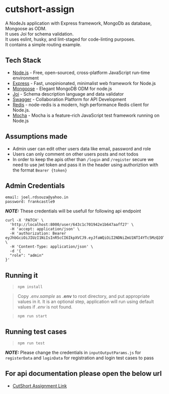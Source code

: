 # cutshort-assign

A NodeJs application with Express framework, MongoDb as database, Mongoose as ODM.  
It uses Joi for schema validation.  
It uses eslint, husky, and lint-staged for code-linting purposes.  
It contains a simple routing example.

## Tech Stack

* [Node.js] - Free, open-sourced, cross-platform JavaScript run-time environment
* [Express] - Fast, unopinionated, minimalist web framework for Node.js 
* [Mongoose] - Elegant MongoDB ODM for node.js
* [Joi] - Schema description language and data validator
* [Swagger] - Collaboration Platform for API Development
* [Redis] - node-redis is a modern, high performance Redis client for Node.js.
* [Mocha] - Mocha is a feature-rich JavaScript test framework running on Node.js 


## Assumptions made
* Admin user can edit other users data like email, password and role
* Users can only comment on other users posts and not todos
* In order to keep the apis other than `/login` and `/register` secure we need to use jwt token and pass it in the header using authoriztion with the format `Bearer {token}` 


## Admin Credentials
`email: joel.rdsouza@yahoo.in`<br />
`password: frankcastle9`

**_NOTE:_** These credentials will be usefull for following api endpoint 
```
curl -X 'PATCH' \
  'http://localhost:8000/user/643c1c701942e1b647aaff27' \
  -H 'accept: application/json' \
  -H 'authorization: Bearer eyJhbGciOiJIUzI1NiIsInR5cCI6IkpXVCJ9.eyJfaWQiOiI2NDNiZmU1NTI4YTc5MzQ2OTUzZDkyNzMiLCJyb2xlIjoiYWRtaW4iLCJpYXQiOjE2ODE2NjM5NzcsImV4cCI6MTY4MTc1MDM3N30.PDlOW4gX47r3OOSutdqMtN6fNyJyqedkjSYCxonb21k' \
  -H 'Content-Type: application/json' \
  -d '{
  "role": "admin"
}'
```

## Running it

> `npm install`

> Copy *.env.sample* as **.env** to root directory, and put appropriate values in it. It is an optional step, application will run using default values if *.env* is not found.

> `npm run start`

## Running test cases

> `npm run test`

**_NOTE:_** Please change the credentials in `inputOutputParams.js` for `registerData` and `loginData` for registration and login test cases to pass


## For api documentation please open the below url
* [CutShort Assignment Link]


[Node.js]: <https://nodejs.dev/>
[Express]: <http://expressjs.com/>
[Mongoose]: <https://mongoosejs.com/>
[Joi]: <https://joi.dev/>
[Swagger]: <https://swagger.io/>
[Redis]: <https://www.npmjs.com/package/redis>
[CutShort Assignment Link]: <https://joelreuben28.onrender.com/api-docs/#/>
[Mocha]: <https://mochajs.org/>


